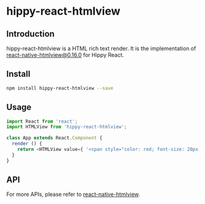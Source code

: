 # hippy-react-htmlview

## Introduction

hippy-react-htmlview is a HTML rich text render. It is the implementation of [react-native-htmlview@0.16.0](https://github.com/jsdf/react-native-htmlview) for Hippy React.

## Install

```bash
npm install hippy-react-htmlview --save
```

## Usage

```javascript
import React from 'react';
import HTMLView from 'hippy-react-htmlview';

class App extends React.Component {
  render () {
    return <HTMLView value={ '<span style="color: red; font-size: 20px;"></span>' } />;
  }
}
```

## API

For more APIs, please refer to [react-native-htmlview](https://github.com/jsdf/react-native-htmlview).
